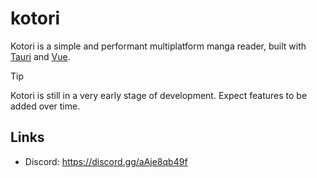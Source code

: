 # kotori

Kotori is a simple and performant multiplatform manga reader, built with [Tauri](https://tauri.app/) and [Vue](https://vuejs.org/).

> [!TIP]
> Kotori is still in a very early stage of development. Expect features to be added over time.

## Links

- Discord: https://discord.gg/aAje8qb49f
